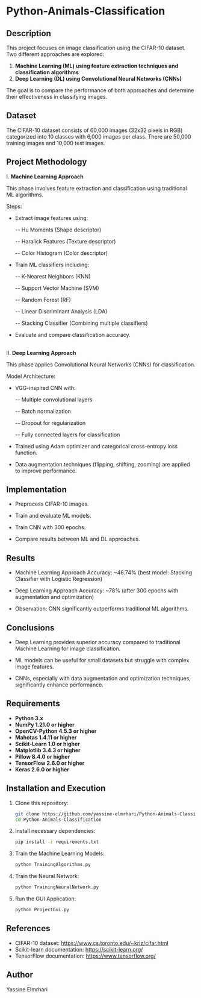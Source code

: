 # Python-Animals-Classification


## Description
This project focuses on image classification using the CIFAR-10 dataset. Two different approaches are explored:
1. **Machine Learning (ML) using feature extraction techniques and classification algorithms**
2. **Deep Learning (DL) using Convolutional Neural Networks (CNNs)**

The goal is to compare the performance of both approaches and determine their effectiveness in classifying images.


## Dataset
The CIFAR-10 dataset consists of 60,000 images (32x32 pixels in RGB) categorized into 10 classes with 6,000 images per class. There are 50,000 training images and 10,000 test images.


## Project Methodology
I. **Machine Learning Approach**  
  
  This phase involves feature extraction and classification using traditional ML algorithms.
  
  Steps:
  
  - Extract image features using:
  
    -- Hu Moments (Shape descriptor)
  
    -- Haralick Features (Texture descriptor)
  
    -- Color Histogram (Color descriptor)
  
  - Train ML classifiers including:
  
    -- K-Nearest Neighbors (KNN)
  
    -- Support Vector Machine (SVM)
  
    -- Random Forest (RF)
  
    -- Linear Discriminant Analysis (LDA)
  
    -- Stacking Classifier (Combining multiple classifiers)
  
  - Evaluate and compare classification accuracy.
<br></br>

II. **Deep Learning Approach**

  This phase applies Convolutional Neural Networks (CNNs) for classification.
  
  Model Architecture:
  
  - VGG-inspired CNN with:
  
    -- Multiple convolutional layers
  
    -- Batch normalization
  
    -- Dropout for regularization
  
    -- Fully connected layers for classification
  
  - Trained using Adam optimizer and categorical cross-entropy loss function.
  
  - Data augmentation techniques (flipping, shifting, zooming) are applied to improve performance.


## Implementation

- Preprocess CIFAR-10 images.

- Train and evaluate ML models.

- Train CNN with 300 epochs.

- Compare results between ML and DL approaches.


## Results

- Machine Learning Approach Accuracy: ~46.74% (best model: Stacking Classifier with Logistic Regression)

- Deep Learning Approach Accuracy: ~78% (after 300 epochs with augmentation and optimization)

- Observation: CNN significantly outperforms traditional ML algorithms.


## Conclusions

- Deep Learning provides superior accuracy compared to traditional Machine Learning for image classification.

- ML models can be useful for small datasets but struggle with complex image features.

- CNNs, especially with data augmentation and optimization techniques, significantly enhance performance.

  
## Requirements
- **Python 3.x**
- **NumPy 1.21.0 or higher**
- **OpenCV-Python 4.5.3 or higher**
- **Mahotas 1.4.11 or higher**
- **Scikit-Learn 1.0 or higher**
- **Matplotlib 3.4.3 or higher**
- **Pillow 8.4.0 or higher**
- **TensorFlow 2.6.0 or higher**
- **Keras 2.6.0 or higher**


## Installation and Execution
1. Clone this repository:
   ```sh
   git clone https://github.com/yassine-elmrhari/Python-Animals-Classification.git
   cd Python-Animals-Classification
   ```
2. Install necessary dependencies:
   ```sh
   pip install -r requirements.txt
   ```
3. Train the Machine Learning Models:
   ```sh
   python TrainingAlgorithms.py
   ```
4. Train the Neural Network:
   ```sh
   python TrainingNeuralNetwork.py
   ```
5. Run the GUI Application:
   ```sh
   python ProjectGui.py
   ```


## References
- CIFAR-10 dataset: https://www.cs.toronto.edu/~kriz/cifar.html
- Scikit-learn documentation: https://scikit-learn.org/
- TensorFlow documentation: https://www.tensorflow.org/


## Author
Yassine Elmrhari
